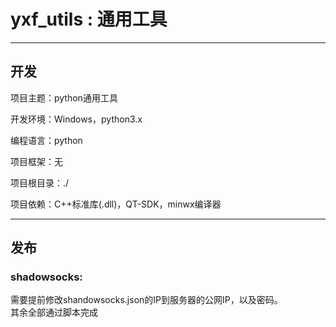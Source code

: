 yxf_utils : 通用工具
=========================================================

------------

## 开发

项目主题：python通用工具

开发环境：Windows，python3.x

编程语言：python

项目框架：无

项目根目录：./

项目依赖：C++标准库(.dll)，QT-SDK，minwx编译器

------------

## 发布


### shadowsocks:
需要提前修改shandowsocks.json的IP到服务器的公网IP，以及密码。  
其余全部通过脚本完成  
